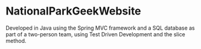# NationalParkGeekWebsite

Developed in Java using the Spring MVC framework and a SQL database as part of a two-person team, using Test Driven Development and the slice method.
